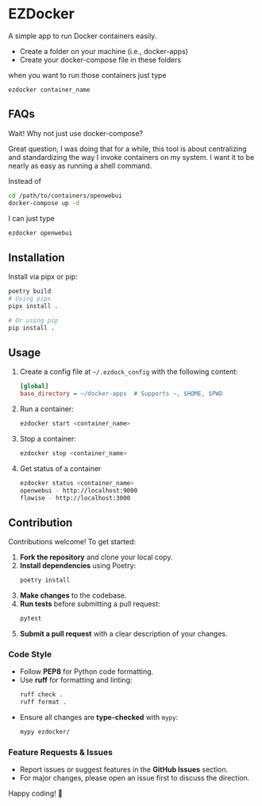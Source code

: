 # EZDocker

A simple app to run Docker containers easily.

- Create a folder on your machine (i.e., docker-apps)
- Create your docker-compose file in these folders

when you want to run those containers just type

`ezdocker container_name`

## FAQs 

Wait! Why not just use docker-compose?

Great question, I was doing that for a while, this tool is about centralizing and standardizing the way I invoke containers on my system. I want it to be nearly as easy as running a shell command.

Instead of 

```bash
cd /path/to/containers/openwebui
docker-compose up -d
```

I can just type

```bash
ezdocker openwebui
```

## Installation

Install via pipx or pip:

```bash
poetry build
# Using pipx
pipx install .

# Or using pip
pip install .
```

## Usage

1. Create a config file at `~/.ezdock_config` with the following content:

    ```ini
    [global]
    base_directory = ~/docker-apps  # Supports ~, $HOME, $PWD
    ```

2. Run a container:

    ```bash
    ezdocker start <container_name>
    ```

3. Stop a container:

    ```bash
    ezdocker stop <container_name>
    ```

4. Get status of a container

    ```bash
    ezdocker status <container_name>
    openwebui - http://localhost:9000
    flowise - http://localhost:3000
    ```

## Contribution

Contributions welcome! To get started:

1. **Fork the repository** and clone your local copy.
2. **Install dependencies** using Poetry:
    ```bash
    poetry install
    ```
3. **Make changes** to the codebase.
4. **Run tests** before submitting a pull request:
    ```bash
    pytest
    ```
5. **Submit a pull request** with a clear description of your changes.

### Code Style

- Follow **PEP8** for Python code formatting.
- Use **ruff** for formatting and linting:
    ```bash
    ruff check .
    ruff format .
    ```
- Ensure all changes are **type-checked** with `mypy`:
    ```bash
    mypy ezdocker/
    ```

### Feature Requests & Issues

- Report issues or suggest features in the **GitHub Issues** section.
- For major changes, please open an issue first to discuss the direction.

Happy coding! 🚀

